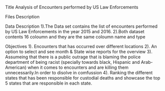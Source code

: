 Title
Analysis of Encounters performed by US Law Enforcements

Files Description


Data Description
   1).The Data set contains the list of encounters performed by US Law Enforcements in the year 2015 and 2016.
   2).Both dataset contents 16 coloumn and they are the same coloumn name and type
  
   
Objectives
   1). Encounters that has occurred over different locations
   2). An option to select and see month & State wise reports for the overview
   3). Assumeing that there is a public outrage that is blaming the police department of being racist (specially towards black, Hispanic and Arab-American) when it            comes to encounters and are killing them unnecessarily.In order to disolve in comfussion
   4). Ranking the different states that has been responsible for custodial deaths and showcase the top 5 states that are responsible in each state.
   
   
   
   
